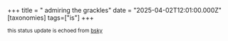 +++
title = " admiring the grackles"
date = "2025-04-02T12:01:00.000Z"
[taxonomies]
tags=["is"]
+++

<small>this status update is echoed from [bsky](https://bsky.app/profile/nonmodernist-is.bsky.social/post/3lltuib2n2j2l)</small>